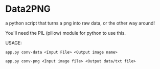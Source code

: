 # Data2PNG

a python script that turns a png into raw data, or the other way around!


You'll need the PIL (pillow) module for python to use this.

USAGE:

`app.py conv-data <Input File> <Output image name>`

`app.py conv-png <Input image file> <Output data/txt file>`
